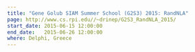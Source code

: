 ```yaml
---
title: "Gene Golub SIAM Summer School (G2S3) 2015: RandNLA"
page: http://www.cs.rpi.edu//~drinep/G2S3_RandNLA_2015/
start_date: 2015-06-15 12:00:00
end_date:   2015-06-26 12:00:00
where: Delphi, Greece
---
```


